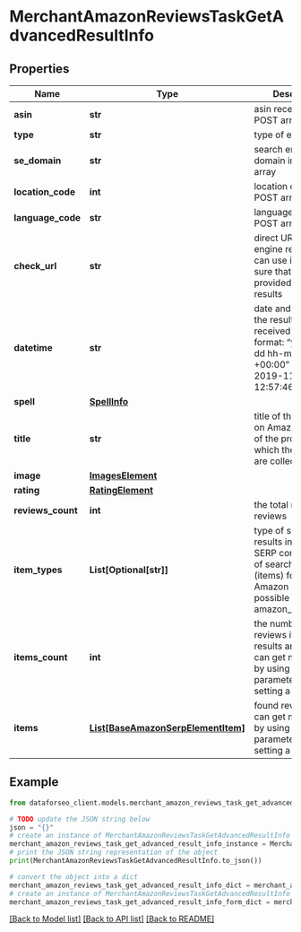 # MerchantAmazonReviewsTaskGetAdvancedResultInfo


## Properties

Name | Type | Description | Notes
------------ | ------------- | ------------- | -------------
**asin** | **str** | asin received in a POST array | [optional] 
**type** | **str** | type of element | [optional] 
**se_domain** | **str** | search engine domain in a POST array | [optional] 
**location_code** | **int** | location code in a POST array | [optional] 
**language_code** | **str** | language code in a POST array | [optional] 
**check_url** | **str** | direct URL to search engine results you can use it to make sure that we provided accurate results | [optional] 
**datetime** | **str** | date and time when the result was received in the UTC format: “yyyy-mm-dd hh-mm-ss +00:00” example: 2019-11-15 12:57:46 +00:00 | [optional] 
**spell** | [**SpellInfo**](SpellInfo.md) |  | [optional] 
**title** | **str** | title of the product on Amazon the title of the product for which the reviews are collected | [optional] 
**image** | [**ImagesElement**](ImagesElement.md) |  | [optional] 
**rating** | [**RatingElement**](RatingElement.md) |  | [optional] 
**reviews_count** | **int** | the total number of reviews | [optional] 
**item_types** | **List[Optional[str]]** | type of search results in Amazon SERP contains types of search results (items) found in Amazon SERP; possible item types: amazon_review_item | [optional] 
**items_count** | **int** | the number of reviews items in the results array you can get more results by using the depth parameter when setting a task | [optional] 
**items** | [**List[BaseAmazonSerpElementItem]**](BaseAmazonSerpElementItem.md) | found reviews you can get more results by using the depth parameter when setting a task | [optional] 

## Example

```python
from dataforseo_client.models.merchant_amazon_reviews_task_get_advanced_result_info import MerchantAmazonReviewsTaskGetAdvancedResultInfo

# TODO update the JSON string below
json = "{}"
# create an instance of MerchantAmazonReviewsTaskGetAdvancedResultInfo from a JSON string
merchant_amazon_reviews_task_get_advanced_result_info_instance = MerchantAmazonReviewsTaskGetAdvancedResultInfo.from_json(json)
# print the JSON string representation of the object
print(MerchantAmazonReviewsTaskGetAdvancedResultInfo.to_json())

# convert the object into a dict
merchant_amazon_reviews_task_get_advanced_result_info_dict = merchant_amazon_reviews_task_get_advanced_result_info_instance.to_dict()
# create an instance of MerchantAmazonReviewsTaskGetAdvancedResultInfo from a dict
merchant_amazon_reviews_task_get_advanced_result_info_form_dict = merchant_amazon_reviews_task_get_advanced_result_info.from_dict(merchant_amazon_reviews_task_get_advanced_result_info_dict)
```
[[Back to Model list]](../README.md#documentation-for-models) [[Back to API list]](../README.md#documentation-for-api-endpoints) [[Back to README]](../README.md)


